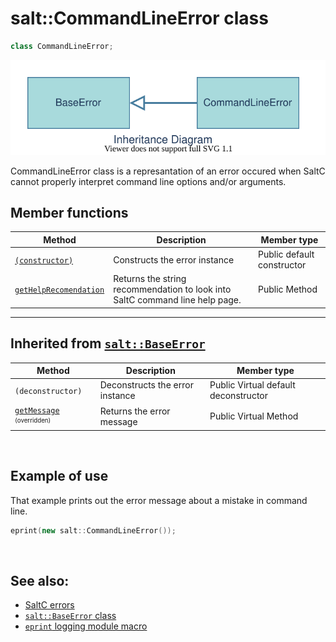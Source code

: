 # salt::CommandLineError class
```cpp
class CommandLineError;
```
![CommandLineError Inheritance](../../../__assets__/errors/CommandLineError/inheritance.drawio.svg)

CommandLineError class is a represantation of an error occured when SaltC cannot properly interpret command line options and/or arguments.
<br>

## Member functions
| Method | Description | Member type |
|--------|-------------|------------------|
| [`(constructor)`](constructor.md) | Constructs the error instance | Public default constructor |
| [`getHelpRecomendation`](getHelpRecommendation.md) | Returns the string recommendation to look into SaltC command line help page. | Public Method |
_______________________________________________________________________________
## Inherited from [`salt::BaseError`](../BaseError/README.md)
| Method | Description | Member type |
|--------|-------------|------------------|
| `(deconstructor)` | Deconstructs the error instance | Public Virtual default deconstructor |
| [`getMessage`](getMessage.md) <sub><sup>(overridden)</sup></sub> | Returns the error message | Public Virtual Method |
<br>

## Example of use
That example prints out the error message about a mistake in command line.
```cpp
eprint(new salt::CommandLineError());
```
<br>

## See also:
+ [SaltC errors](../README.md)
+ [`salt::BaseError` class](../BaseError/README.md)
+ [`eprint` logging module macro](<eprint-link-placeholder>)